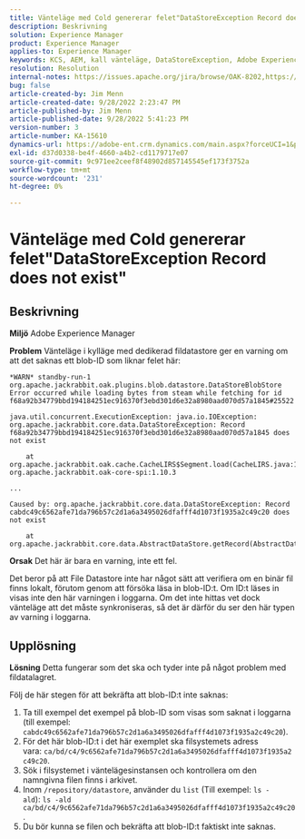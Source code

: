 ```yaml
---
title: Vänteläge med Cold genererar felet"DataStoreException Record does not exist"
description: Beskrivning
solution: Experience Manager
product: Experience Manager
applies-to: Experience Manager
keywords: KCS, AEM, kall vänteläge, DataStoreException, Adobe Experience Manager, posten finns inte, fel, varning, varning
resolution: Resolution
internal-notes: https://issues.apache.org/jira/browse/OAK-8202,https://jira.corp.adobe.com/browse/GRANITE-11668
bug: false
article-created-by: Jim Menn
article-created-date: 9/28/2022 2:23:47 PM
article-published-by: Jim Menn
article-published-date: 9/28/2022 5:41:23 PM
version-number: 3
article-number: KA-15610
dynamics-url: https://adobe-ent.crm.dynamics.com/main.aspx?forceUCI=1&pagetype=entityrecord&etn=knowledgearticle&id=5e521024-393f-ed11-9db1-0022480866ad
exl-id: d37d0338-be4f-4660-a4b2-cd1179717e07
source-git-commit: 9c971ee2ceef8f48902d857145545ef173f3752a
workflow-type: tm+mt
source-wordcount: '231'
ht-degree: 0%

---
```


# Vänteläge med Cold genererar felet&quot;DataStoreException Record does not exist&quot;

## Beskrivning


<b>Miljö</b>
Adobe Experience Manager

<b>Problem</b>
Vänteläge i kylläge med dedikerad fildatastore ger en varning om att det saknas ett blob-ID som liknar felet här:


```
*WARN* standby-run-1 org.apache.jackrabbit.oak.plugins.blob.datastore.DataStoreBlobStore Error occurred while loading bytes from steam while fetching for id f68a92b34779bbd194184251ec916370f3ebd301d6e32a8980aad070d57a1845#25522

java.util.concurrent.ExecutionException: java.io.IOException: org.apache.jackrabbit.core.data.DataStoreException: Record f68a92b34779bbd194184251ec916370f3ebd301d6e32a8980aad070d57a1845 does not exist

    at org.apache.jackrabbit.oak.cache.CacheLIRS$Segment.load(CacheLIRS.java:1017) org.apache.jackrabbit.oak-core-spi:1.10.3

...

Caused by: org.apache.jackrabbit.core.data.DataStoreException: Record cabdc49c6562afe71da796b57c2d1a6a3495026dfafff4d1073f1935a2c49c20 does not exist

    at org.apache.jackrabbit.core.data.AbstractDataStore.getRecord(AbstractDataStore.java:59)
```


<b>Orsak</b>
Det här är bara en varning, inte ett fel.

Det beror på att File Datastore inte har något sätt att verifiera om en binär fil finns lokalt, förutom genom att försöka läsa in blob-ID:t.
Om ID:t läses in visas inte den här varningen i loggarna.
Om det inte hittas vet dock vänteläge att det måste synkroniseras, så det är därför du ser den här typen av varning i loggarna.


## Upplösning


<b>Lösning</b>
Detta fungerar som det ska och tyder inte på något problem med fildatalagret.

Följ de här stegen för att bekräfta att blob-ID:t inte saknas:

1. Ta till exempel det exempel på blob-ID som visas som saknat i loggarna (till exempel: `cabdc49c6562afe71da796b57c2d1a6a3495026dfafff4d1073f1935a2c49c20`).
2. För det här blob-ID:t i det här exemplet ska filsystemets adress vara: `ca/bd/c4/9c6562afe71da796b57c2d1a6a3495026dfafff4d1073f1935a2c49c20`.
3. Sök i filsystemet i väntelägesinstansen och kontrollera om den namngivna filen finns i arkivet.
4. Inom `/repository/datastore`, använder du `list` (Till exempel: `ls -ald`): `ls -ald ca/bd/c4/9c6562afe71da796b57c2d1a6a3495026dfafff4d1073f1935a2c49c20`.
5. Du bör kunna se filen och bekräfta att blob-ID:t faktiskt inte saknas.
